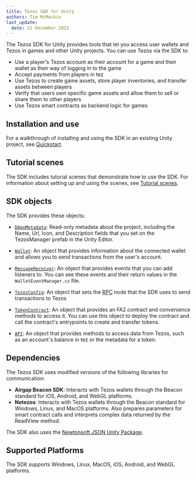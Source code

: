 ```yaml
---
title: Tezos SDK for Unity
authors: Tim McMackin
last_update:
  date: 22 December 2023
---
```


The Tezos SDK for Unity provides tools that let you access user wallets and Tezos in games and other Unity projects.
You can use Tezos via the SDK to:

- Use a player's Tezos account as their account for a game and their wallet as their way of logging in to the game
- Accept payments from players in tez
- Use Tezos to create game assets, store player inventories, and transfer assets between players
- Verify that users own specific game assets and allow them to sell or share them to other players
- Use Tezos smart contracts as backend logic for games

## Installation and use

For a walkthrough of installing and using the SDK in an existing Unity project, see [Quickstart](./unity/quickstart).

## Tutorial scenes

The SDK includes tutorial scenes that demonstrate how to use the SDK.
For information about setting up and using the scenes, see [Tutorial scenes](./unity/scenes).

## SDK objects

The SDK provides these objects:

- [`DAppMetadata`](./unity/reference/DAppMetadata): Read-only metadata about the project, including the Name, Url, Icon, and Description fields that you set on the TezosManager prefab in the Unity Editor.

- [`Wallet`](./unity/reference/Wallet): An object that provides information about the connected wallet and allows you to send transactions from the user's account.

- [`MessageReceiver`](./unity/reference/MessageReceiver): An object that provides events that you can add listeners to.
You can see these events and their return values in the `WalletEventManager.cs` file.

- [`TezosConfig`](./unity/reference/TezosConfig): An object that sets the [RPC](../architecture/rpc) node that the SDK uses to send transactions to Tezos

- [`TokenContract`](./unity/reference/TokenContract): An object that provides an FA2 contract and convenience methods to access it.
You can use this object to deploy the contract and call the contract's entrypoints to create and transfer tokens.

- [`API`](./unity/reference/API): An object that provides methods to access data from Tezos, such as an account's balance in tez or the metadata for a token.

## Dependencies

The Tezos SDK uses modified versions of the following libraries for communication:

- **Airgap Beacon SDK**: Interacts with Tezos wallets through the Beacon standard for iOS, Android, and WebGL platforms.
- **Netezos**: Interacts with Tezos wallets through the Beacon standard for Windows, Linux, and MacOS platforms. Also prepares parameters for smart contract calls and interprets complex data returned by the ReadView method.

The SDK also uses the [Newtonsoft JSON Unity Package](https://docs.unity3d.com/Packages/com.unity.nuget.newtonsoft-json@3.2/manual/index.html).

## Supported Platforms

The SDK supports Windows, Linux, MacOS, iOS, Android, and WebGL platforms.
